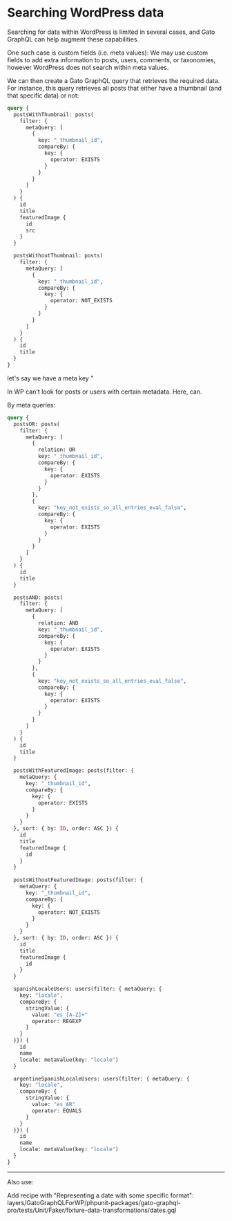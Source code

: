 # Searching WordPress data

Searching for data within WordPress is limited in several cases, and Gato GraphQL can help augment these capabilities.

One such case is custom fields (i.e. meta values): We may use custom fields to add extra information to posts, users, comments, or taxonomies, however WordPress does not search within meta values.

We can then create a Gato GraphQL query that retrieves the required data. For instance, this query retrieves all posts that either have a thumbnail (and that specific data) or not:

```graphql
query {
  postsWithThumbnail: posts(
    filter: {
      metaQuery: [
        {
          key: "_thumbnail_id",
          compareBy: {
            key: {
              operator: EXISTS
            }
          }
        }
      ]
    }
  ) {
    id
    title
    featuredImage {
      id
      src
    }
  }

  postsWithoutThumbnail: posts(
    filter: {
      metaQuery: [
        {
          key: "_thumbnail_id",
          compareBy: {
            key: {
              operator: NOT_EXISTS
            }
          }
        }
      ]
    }
  ) {
    id
    title
  }
}
```

let's say we have a meta key "

In WP can't look for posts or users with certain metadata. Here, can.

By meta queries:

```graphql
query {
  postsOR: posts(
    filter: {
      metaQuery: [
        {
          relation: OR
          key: "_thumbnail_id",
          compareBy: {
            key: {
              operator: EXISTS
            }
          }
        },
        {
          key: "key_not_exists_so_all_entries_eval_false",
          compareBy: {
            key: {
              operator: EXISTS
            }
          }
        }
      ]
    }
  ) {
    id
    title
  }

  postsAND: posts(
    filter: {
      metaQuery: [
        {
          relation: AND
          key: "_thumbnail_id",
          compareBy: {
            key: {
              operator: EXISTS
            }
          }
        },
        {
          key: "key_not_exists_so_all_entries_eval_false",
          compareBy: {
            key: {
              operator: EXISTS
            }
          }
        }
      ]
    }
  ) {
    id
    title
  }

  postsWithFeaturedImage: posts(filter: {
    metaQuery: {
      key: "_thumbnail_id",
      compareBy: {
        key: {
          operator: EXISTS
        }
      }
    }
  }, sort: { by: ID, order: ASC }) {
    id
    title
    featuredImage {
      id
    }
  }
  
  postsWithoutFeaturedImage: posts(filter: {
    metaQuery: {
      key: "_thumbnail_id",
      compareBy: {
        key: {
          operator: NOT_EXISTS
        }
      }
    }
  }, sort: { by: ID, order: ASC }) {
    id
    title
    featuredImage {
      id
    }
  }

  spanishLocaleUsers: users(filter: { metaQuery: {
    key: "locale",
    compareBy: {
      stringValue: {
        value: "es_[A-Z]+"
        operator: REGEXP
      }
    }
  }}) {
    id
    name
    locale: metaValue(key: "locale")
  }

  argentineSpanishLocaleUsers: users(filter: { metaQuery: {
    key: "locale",
    compareBy: {
      stringValue: {
        value: "es_AR"
        operator: EQUALS
      }
    }
  }}) {
    id
    name
    locale: metaValue(key: "locale")
  }
}
```

---

Also use:

Add recipe with "Representing a date with some specific format":
  layers/GatoGraphQLForWP/phpunit-packages/gato-graphql-pro/tests/Unit/Faker/fixture-data-transformations/dates.gql
